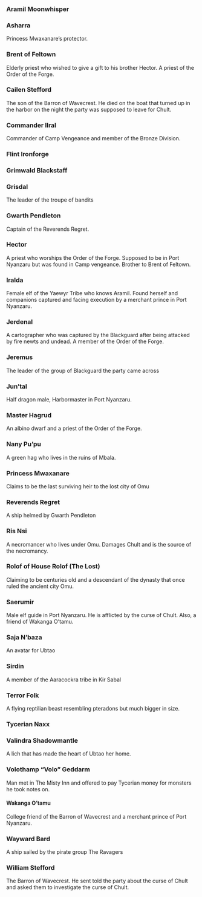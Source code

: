 ### Aramil Moonwhisper

### Asharra
Princess Mwaxanare’s protector. 

### Brent of Feltown
Elderly priest who wished to give a gift to his brother Hector. A priest of the Order of the Forge. 

### Cailen Stefford
The son of the Barron of Wavecrest. He died on the boat that turned up in the harbor on the night the party was supposed to leave for Chult.

### Commander Ilral
Commander of Camp Vengeance and member of the Bronze Division.

### Flint Ironforge


### Grimwald Blackstaff


### Grisdal
The leader of the troupe of bandits

### Gwarth Pendleton
Captain of the Reverends Regret.

### Hector
A priest who worships the Order of the Forge. Supposed to be in Port Nyanzaru but was found in Camp vengeance. Brother to Brent of Feltown.

### Iralda
Female elf of the Yaewyr Tribe who knows Aramil. Found herself and companions captured and facing execution by a merchant prince in Port Nyanzaru.

### Jerdenal
A cartographer who was captured by the Blackguard after being attacked by fire newts and undead. A member of the Order of the Forge.

### Jeremus
The leader of the group of Blackguard the party came across

### Jun’tal
Half dragon male, Harbormaster in Port Nyanzaru.

### Master Hagrud
An albino dwarf and a priest of the Order of the Forge.

### Nany Pu’pu
A green hag who lives in the ruins of Mbala.

### Princess Mwaxanare
Claims to be the last surviving heir to the lost city of Omu

### Reverends Regret
A ship helmed by Gwarth Pendleton

### Ris Nsi
A necromancer who lives under Omu. Damages Chult and is the source of the necromancy. 

### Rolof of House Rolof (The Lost)
Claiming to be centuries old and a descendant of the dynasty that once ruled the ancient city Omu.

### Saerumir
Male elf guide in Port Nyanzaru. He is afflicted by the curse of Chult. Also, a friend of Wakanga O’tamu.

### Saja N’baza
An avatar for Ubtao

### Sirdin
A member of the Aaracockra tribe in Kir Sabal

### Terror Folk
A flying reptilian beast resembling pteradons but much bigger in size.

### Tycerian Naxx


### Valindra Shadowmantle
A lich that has made the heart of Ubtao her home. 

### Volothamp “Volo” Geddarm
Man met in The Misty Inn and offered to pay Tycerian money for monsters he took notes on. 

#### Wakanga O’tamu
College friend of the Barron of Wavecrest and a merchant prince of Port Nyanzaru.

### Wayward Bard
A ship sailed by the pirate group The Ravagers

### William Stefford
The Barron of Wavecrest. He sent told the party about the curse of Chult and asked them to investigate the curse of Chult.
